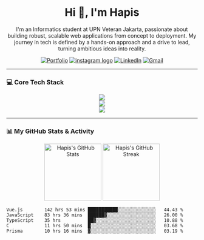 <h1 align="center">Hi 👋, I'm Hapis</h1>
<p align="center">
I'm an Informatics student at UPN Veteran Jakarta, passionate about building robust, scalable web applications from concept to deployment. My journey in tech is defined by a hands-on approach and a drive to lead, turning ambitious ideas into reality.
</p>

<p align="center">
  <a href="https://hapishanipudin.com" target="_blank"><img src="https://img.shields.io/badge/Portfolio-252525?style=for-the-badge&logo=About.me&logoColor=white" alt="Portfolio"/></a>
  <a href="https://www.instagram.com/hapishanipudin/" target="_blank"><img src="https://img.shields.io/static/v1?message=Instagram&logo=instagram&label=&color=E4405F&logoColor=white&labelColor=&style=for-the-badge" alt="instagram logo"  /></a>
  <a href="https://linkedin.com/in/hapishanipudin" target="_blank"><img src="https://img.shields.io/badge/LinkedIn-0077B5?style=for-the-badge&logo=linkedin&logoColor=white" alt="LinkedIn"/></a>
  <a href="mailto:hapis.hanipuddin@gmail.com"><img src="https://img.shields.io/badge/Email-D14836?style=for-the-badge&logo=gmail&logoColor=white" alt="Gmail"/></a>
</p>

---

### 💻 Core Tech Stack
<p align="center">
  <img src="https://skillicons.dev/icons?i=vue,nuxt,js,ts,nodejs,express,go" />
  <br>
  <img src="https://skillicons.dev/icons?i=postgres,mongodb,prisma,redis,firebase" />
  <br>
  <img src="https://skillicons.dev/icons?i=aws,docker,git,github,vercel,figma,postman" />
</p>

---

### 📊 My GitHub Stats & Activity

<p align="center">
  <img height="150" src="https://github-readme-stats.vercel.app/api?username=HapisHanipudin&show_icons=true&theme=tokyonight&hide_border=true&rank_icon=github&count_private=true" alt="Hapis's GitHub Stats" />
  <img height="150" src="https://github-readme-streak-stats.herokuapp.com/?user=HapisHanipudin&theme=tokyonight&hide_border=true" alt="Hapis's GitHub Streak" />
</p>

<!--START_SECTION:waka-->

```text
Vue.js        142 hrs 53 mins ███████████░░░░░░░░░░░░░░   44.43 %
JavaScript    83 hrs 36 mins  ██████▓░░░░░░░░░░░░░░░░░░   26.00 %
TypeScript    35 hrs          ██▓░░░░░░░░░░░░░░░░░░░░░░   10.88 %
C             11 hrs 50 mins  █░░░░░░░░░░░░░░░░░░░░░░░░   03.68 %
Prisma        10 hrs 16 mins  ▓░░░░░░░░░░░░░░░░░░░░░░░░   03.19 %
```

<!--END_SECTION:waka-->

